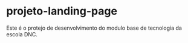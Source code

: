 # projeto-landing-page
Este é o protejo de desenvolvimento do modulo base de tecnologia da escola DNC.
